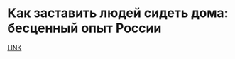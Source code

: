 # Как заставить людей сидеть дома: бесценный опыт России



[LINK](https://varlamov.ru/3855047.html)